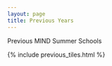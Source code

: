 ```yaml
---
layout: page
title: Previous Years
---
```


Previous MIND Summer Schools

{% include previous_tiles.html %}
